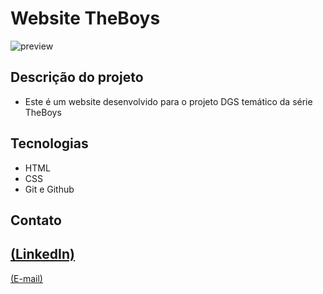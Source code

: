 # Website TheBoys 

 ![preview](.github/preview.png)
 
 ## Descrição do projeto 

 - Este é um website desenvolvido para o projeto DGS temático da série TheBoys

## Tecnologias

- HTML
- CSS
- Git e Github

## Contato
[(LinkedIn)](https://www.linkedin.com/in/ryan-silva-8b73662b4/)
-----
[(E-mail)](ryanalmeidadev@gmail.com)
